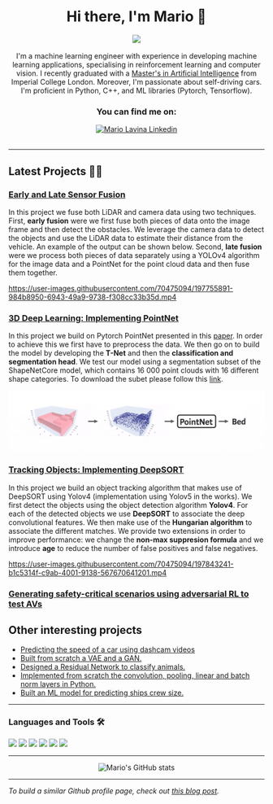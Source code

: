<div align="center">

# Hi there, I'm Mario 👋
![](https://visitor-badge.glitch.me/badge?page_id=lavinama.lavinama)

I'm a machine learning engineer with experience in developing machine learning applications, specialising in reinforcement learning and computer vision. I recently graduated with a [Master's in Artificial Intelligence](https://www.imperial.ac.uk/study/pg/computing/artificial-intelligence/) from Imperial College London. Moreover, I'm passionate about self-driving cars. I'm proficient in Python, C++, and ML libraries (Pytorch, Tensorflow).

  ### You can find me on:
  
<div align="center">
<a href="https://www.linkedin.com/in/mario-l-b0a938172/">
    <img alt="Mario Lavina Linkedin" src="https://img.shields.io/badge/LinkedIn-0077B5?style=for-the-badge&logo=linkedin&logoColor=white">
</a>
</div>
  <br>
</div>

---

##  Latest Projects 👨‍💻

### [Early and Late Sensor Fusion](https://github.com/lavinama/Sensor-Fusion)

In this project we fuse both LiDAR and camera data using two techniques. First, **early fusion** were we first fuse both pieces of data onto the image frame and then detect the obstacles. We leverage the camera data to detect the objects and use the LiDAR data to estimate their distance from the vehicle. An example of the output can be shown below. Second, **late fusion** were we process both pieces of data separately using a YOLOv4 algorithm for the image data and a PointNet for the point cloud data and then fuse them together.

https://user-images.githubusercontent.com/70475094/197755891-984b8950-6943-49a9-9738-f308cc33b35d.mp4

### [3D Deep Learning: Implementing PointNet](https://github.com/lavinama/3D-Deep-Learning)

In this project we build on Pytorch PointNet presented in this [paper](https://arxiv.org/abs/1612.00593). In order to achieve this we first have to preprocess the data. We then go on to build the model by developing the **T-Net** and then the **classification and segmentation head**. We test our model using a segmentation subset of the ShapeNetCore model, which contains 16 000 point clouds with 16 different shape categories. To download the subet please follow this [link](https://shapenet.cs.stanford.edu/ericyi/shapenetcore_partanno_segmentation_benchmark_v0.zip).

<img src="https://github.com/lavinama/3D-Deep-Learning/blob/main/media/cover.gif" alt="pointnet" /> 

### [Tracking Objects: Implementing DeepSORT](https://github.com/lavinama/Object-Tracking)

In this project we build an object tracking algorithm that makes use of DeepSORT using Yolov4 (implementation using Yolov5 in the works). We first detect the objects using the object detection algorithm **Yolov4**. For each of the detected objects we use **DeepSORT** to associate the deep convolutional features. We then make use of the **Hungarian algorithm** to associate the different matches. We provide two extensions in order to improve performance: we change the **non-max suppresion formula** and we introduce **age** to reduce the number of false positives and false negatives.

https://user-images.githubusercontent.com/70475094/197843241-b1c5314f-c9ab-4001-9138-567670641201.mp4

### [Generating safety-critical scenarios using adversarial RL to test AVs](https://github.com/lavinama/highway-env-tibi/tree/dev-highway-adv)



## Other interesting projects
<!-- BLOG-POST-LIST:START -->
- [Predicting the speed of a car using dashcam videos](https://github.com/lavinama/speed_challenge?source=rss-d6424acda24a------2)
- [Built from scratch a VAE and a GAN.](https://github.com/lavinama/generative_models?source=rss-d6424acda24a------2)
- [Designed a Residual Network to classify animals.](https://github.com/lavinama/cnn_NaturalImageNet?source=rss-d6424acda24a------2)
- [Implemented from scratch the convolution, pooling, linear and batch norm layers in Python.](https://github.com/lavinama/pytorch_blocks?source=rss-d6424acda24a------2)
- [Built an ML model for predicting ships crew size.](https://github.com/lavinama/Cruise_ship_data_science?source=rss-d6424acda24a------2)
<!-- BLOG-POST-LIST:END -->

---

### Languages and Tools 🛠

<div>
<img src="https://img.shields.io/badge/Python-FFD43B?style=for-the-badge&logo=python&logoColor=darkgreen"/>
<img src="https://img.shields.io/badge/C%2B%2B-00599C?style=for-the-badge&logo=c%2B%2B&logoColor=white"/>
<img src="https://img.shields.io/badge/PyTorch-EE4C2C?style=for-the-badge&logo=PyTorch&logoColor=white"/>
<img src="https://img.shields.io/badge/TensorFlow-FF6F00?style=for-the-badge&logo=tensorflow&logoColor=white"/>
<img src="https://img.shields.io/badge/Amazon_AWS-FF9900?style=for-the-badge&logo=amazonaws&logoColor=white"/>
<img src="https://img.shields.io/badge/Linux-FCC624?style=for-the-badge&logo=linux&logoColor=black"/>
</div>

---

<div align="center">

![Mario's GitHub stats](https://github-readme-stats.vercel.app/api?username=lavinama&show_icons=true)

</div>

---

*To build a similar Github profile page, check out [this blog post](https://betterprogramming.pub/7-tweaks-to-stand-out-with-your-github-profile-766350420ff2).*
